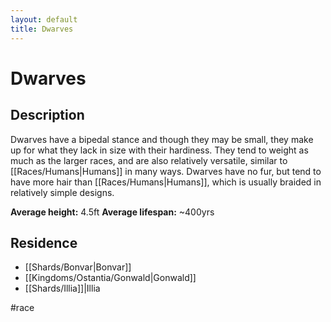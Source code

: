 ```yaml
---
layout: default
title: Dwarves
---
```


# Dwarves

## Description
Dwarves have a bipedal stance and though they may be small, they make up for what they lack in size with their hardiness. They tend to weight as much as the larger races, and are also relatively versatile, similar to [[Races/Humans|Humans]] in many ways. Dwarves have no fur, but tend to have more hair than [[Races/Humans|Humans]], which is usually braided in relatively simple designs.

**Average height:** 4.5ft
**Average lifespan:** ~400yrs

## Residence
- [[Shards/Bonvar|Bonvar]]
- [[Kingdoms/Ostantia/Gonwald|Gonwald]]
- [[Shards/Illia]]|Illia

#race